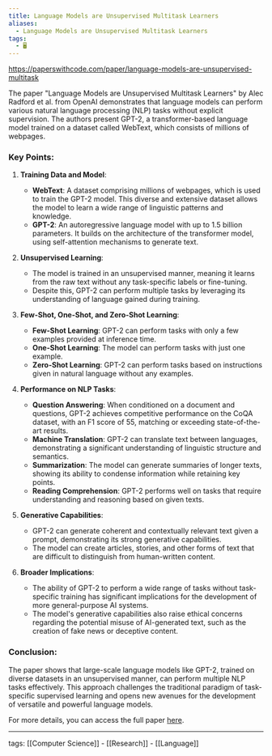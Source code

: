 ```yaml
---
title: Language Models are Unsupervised Multitask Learners
aliases:
  - Language Models are Unsupervised Multitask Learners
tags:
  - 🖥️
---
```


https://paperswithcode.com/paper/language-models-are-unsupervised-multitask

The paper "Language Models are Unsupervised Multitask Learners" by Alec Radford et al. from OpenAI demonstrates that language models can perform various natural language processing (NLP) tasks without explicit supervision. The authors present GPT-2, a transformer-based language model trained on a dataset called WebText, which consists of millions of webpages.

### Key Points:

1. **Training Data and Model**:
    - **WebText**: A dataset comprising millions of webpages, which is used to train the GPT-2 model. This diverse and extensive dataset allows the model to learn a wide range of linguistic patterns and knowledge.
    - **GPT-2**: An autoregressive language model with up to 1.5 billion parameters. It builds on the architecture of the transformer model, using self-attention mechanisms to generate text.

2. **Unsupervised Learning**:
    - The model is trained in an unsupervised manner, meaning it learns from the raw text without any task-specific labels or fine-tuning.
    - Despite this, GPT-2 can perform multiple tasks by leveraging its understanding of language gained during training.

3. **Few-Shot, One-Shot, and Zero-Shot Learning**:
    - **Few-Shot Learning**: GPT-2 can perform tasks with only a few examples provided at inference time.
    - **One-Shot Learning**: The model can perform tasks with just one example.
    - **Zero-Shot Learning**: GPT-2 can perform tasks based on instructions given in natural language without any examples.

4. **Performance on NLP Tasks**:
    - **Question Answering**: When conditioned on a document and questions, GPT-2 achieves competitive performance on the CoQA dataset, with an F1 score of 55, matching or exceeding state-of-the-art results.
    - **Machine Translation**: GPT-2 can translate text between languages, demonstrating a significant understanding of linguistic structure and semantics.
    - **Summarization**: The model can generate summaries of longer texts, showing its ability to condense information while retaining key points.
    - **Reading Comprehension**: GPT-2 performs well on tasks that require understanding and reasoning based on given texts.

5. **Generative Capabilities**:
    - GPT-2 can generate coherent and contextually relevant text given a prompt, demonstrating its strong generative capabilities.
    - The model can create articles, stories, and other forms of text that are difficult to distinguish from human-written content.

6. **Broader Implications**:
    - The ability of GPT-2 to perform a wide range of tasks without task-specific training has significant implications for the development of more general-purpose AI systems.
    - The model's generative capabilities also raise ethical concerns regarding the potential misuse of AI-generated text, such as the creation of fake news or deceptive content.

### Conclusion:
The paper shows that large-scale language models like GPT-2, trained on diverse datasets in an unsupervised manner, can perform multiple NLP tasks effectively. This approach challenges the traditional paradigm of task-specific supervised learning and opens new avenues for the development of versatile and powerful language models.

For more details, you can access the full paper [here](https://paperswithcode.com/paper/language-models-are-unsupervised-multitask).

---

tags: [[Computer Science]] - [[Research]] - [[Language]]